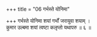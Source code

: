 +++
title = "06 गर्भस्ते योनिमा"

+++
गर्भस्ते योनिमा शयां गर्भों जरायुवा शयाम् ।  
कुमार उल्बमा शयां त्वष्टा कलृप्तो यथापरु ॥ ६ ॥